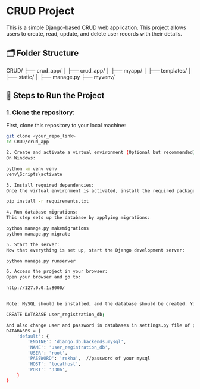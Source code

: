 # CRUD Project

This is a simple Django-based CRUD web application. This project allows users to create, read, update, and delete user records with their details.

## 🗂️ Folder Structure

CRUD/
├── crud_app/
│   ├── crud_app/
│   ├── myapp/
│   ├── templates/
│   ├── static/
│   ├── manage.py
├── myvenv/

## 🚀 Steps to Run the Project

### 1. **Clone the repository**:
First, clone this repository to your local machine:

```bash
git clone <your_repo_link>
cd CRUD/crud_app

2. Create and activate a virtual environment (Optional but recommended):
On Windows:

python -m venv venv
venv\Scripts\activate

3. Install required dependencies:
Once the virtual environment is activated, install the required packages using requirements.txt:

pip install -r requirements.txt

4. Run database migrations:
This step sets up the database by applying migrations:

python manage.py makemigrations
python manage.py migrate

5. Start the server:
Now that everything is set up, start the Django development server:

python manage.py runserver

6. Access the project in your browser:
Open your browser and go to:

http://127.0.0.1:8000/


Note: MySQL should be installed, and the database should be created. You can create the database using the following command:

CREATE DATABASE user_registration_db;

And also change user and password in databases in settings.py file of project 
DATABASES = {
    'default': {
        'ENGINE': 'django.db.backends.mysql',
        'NAME': 'user_registration_db',
        'USER': 'root',    
        'PASSWORD': 'rekha',  //password of your mysql 
        'HOST': 'localhost',
        'PORT': '3306',
    }
}

